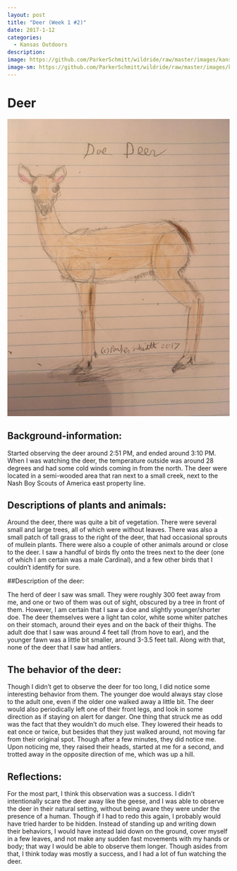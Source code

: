 ```yaml
---
layout: post
title: "Deer (Week 1 #2)"
date: 2017-1-12
categories:
  - Kansas Outdoors
description: 
image: https://github.com/ParkerSchmitt/wildride/raw/master/images/kansasoutdoors/kso.jpg
image-sm: https://github.com/ParkerSchmitt/wildride/raw/master/images/kansasoutdoors/kso.jpg
---
```


# Deer

![Sketch depicting a deer.](https://github.com/ParkerSchmitt/wildride/raw/master/images/kansasoutdoors/kso.jpg)


## Background-information:

Started observing the deer around 2:51 PM, and ended around 3:10 PM. When I was watching the deer, the temperature outside was around 28 degrees and had some cold winds coming in from the north. The deer were located in a semi-wooded area that ran next to a small creek, next to the Nash Boy Scouts of America east property line.

## Descriptions of plants and animals:

Around the deer, there was quite a bit of vegetation. There were several small and large trees, all of which were without leaves. There was also a small patch of tall grass to the right of the deer, that had occasional sprouts of mullein plants. There were also a couple of other animals around or close to the deer. I saw a handful of birds fly onto the trees next to the deer (one of which I am certain was a male Cardinal), and a few other birds that I couldn’t identify for sure.

##Description of the deer:

The herd of deer I saw was small. They were roughly 300 feet away from me, and one or two of them was out of sight, obscured by a tree in front of them. However, I am certain that I saw a doe and slightly younger/shorter doe. The deer themselves were a light tan color, white some whiter patches on their stomach, around their eyes and on the back of their thighs. The adult doe that I saw was around 4 feet tall (from hove to ear), and the younger fawn was a little bit smaller, around 3-3.5 feet tall. Along with that, none of the deer that I saw had antlers.

## The behavior of the deer:

Though I didn’t get to observe the deer for too long, I did notice some interesting behavior from them. The younger doe would always stay close to the adult one, even if the older one walked away a little bit. The deer would also periodically left one of their front legs, and look in some direction as if staying on alert for danger. One thing that struck me as odd was the fact that they wouldn’t do much else. They lowered their heads to eat once or twice, but besides that they just walked around, not moving far from their original spot.
Though after a few minutes, they did notice me. Upon noticing me, they raised their heads, started at me for a second, and trotted away in the opposite direction of me, which was up a hill.

## Reflections:

For the most part, I think this observation was a success. I didn’t intentionally scare the deer away like the geese, and I was able to observe the deer in their natural setting, without being aware they were under the presence of a human. Though if I had to redo this again, I probably would have tried harder to be hidden. Instead of standing up and writing down their behaviors, I would have instead laid down on the ground, cover myself in a few leaves, and not make any sudden fast movements with my hands or body; that way I would be able to observe them longer. Though asides from that, I think today was mostly a success, and I had a lot of fun watching the deer.

